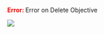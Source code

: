 

<span style="color:red"><b> Error: </b></span> Error on   Delete Objective
      

![](https://storage.googleapis.com/fluxble-reporting/screenShot8406EPkIjKdmEtQ5.png?authuser=1)